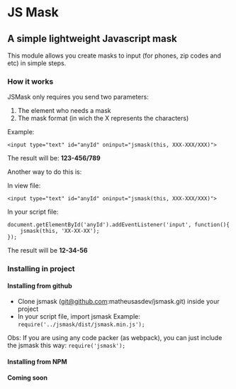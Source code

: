 # JS Mask
## A simple lightweight Javascript mask

This module allows you create masks to input (for phones, zip codes and etc) in simple steps.

### How it works

JSMask only requires you send two parameters:
1. The element who needs a mask
2. The mask format (in wich the X represents the characters)

Example: 

    <input type="text" id="anyId" oninput="jsmask(this, XXX-XXX/XXX)">

The result will be: **123-456/789**

Another way to do this is:

In view file:

    <input type="text" id="anyId" oninput="jsmask(this, XXX-XXX/XXX)">

In your script file:

    document.getElementById('anyId').addEventListener('input', function(){
    	jsmask(this, 'XX-XX-XX');
    });

The result will be **12-34-56**


### Installing in project

#### Installing from github

- Clone jsmask (git@github.com:matheusasdev/jsmask.git) inside your project
- In your script file, import jsmask
Example: 
`require('../jsmask/dist/jsmask.min.js');`

Obs: If you are using any code packer (as webpack), you can just include the jsmask this way: `require('jsmask');`


#### Installing from NPM
**Coming soon**